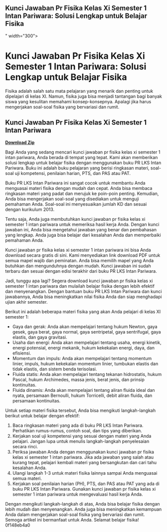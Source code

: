 ## Kunci Jawaban Pr Fisika Kelas Xi Semester 1 Intan Pariwara: Solusi Lengkap untuk Belajar Fisika

 " width="300">

 
# Kunci Jawaban Pr Fisika Kelas Xi Semester 1 Intan Pariwara: Solusi Lengkap untuk Belajar Fisika
 
Fisika adalah salah satu mata pelajaran yang menarik dan penting untuk dipelajari di kelas XI. Namun, fisika juga bisa menjadi tantangan bagi banyak siswa yang kesulitan memahami konsep-konsepnya. Apalagi jika harus mengerjakan soal-soal fisika yang bervariasi dan rumit.
 
## Kunci Jawaban Pr Fisika Kelas Xi Semester 1 Intan Pariwara


[**Download Zip**](https://kneedacexbrew.blogspot.com/?d=2tLqZd)

 
Bagi Anda yang sedang mencari kunci jawaban pr fisika kelas xi semester 1 intan pariwara, Anda berada di tempat yang tepat. Kami akan memberikan solusi lengkap untuk belajar fisika dengan menggunakan buku PR LKS Intan Pariwara. Buku ini adalah buku pelajaran yang berisi ringkasan materi, soal-soal uji kompetensi, penilaian harian, PTS, dan PAS atau PAT.
 
Buku PR LKS Intan Pariwara ini sangat cocok untuk membantu Anda menguasai materi fisika dengan mudah dan cepat. Anda bisa membaca ringkasan materi yang padat dan merujuk ke poin-poin penting. Kemudian, Anda bisa mengerjakan soal-soal yang disediakan untuk menguji pemahaman Anda. Soal-soal ini menyesuaikan jumlah KD dan sesuai dengan kurikulum 2013.
 
Tentu saja, Anda juga membutuhkan kunci jawaban pr fisika kelas xi semester 1 intan pariwara untuk memeriksa hasil kerja Anda. Dengan kunci jawaban ini, Anda bisa mengetahui jawaban yang benar dan pembahasan yang lengkap. Anda juga bisa belajar dari kesalahan Anda dan memperbaiki pemahaman Anda.
 
Kunci jawaban pr fisika kelas xi semester 1 intan pariwara ini bisa Anda download secara gratis di sini. Kami menyediakan link download PDF untuk semua mapel wajib dan peminatan. Anda bisa memilih mapel yang Anda butuhkan dan mengunduhnya dengan mudah. Kunci jawaban ini sudah terbaru dan sesuai dengan edisi terakhir dari buku PR LKS Intan Pariwara.
 
Jadi, tunggu apa lagi? Segera download kunci jawaban pr fisika kelas xi semester 1 intan pariwara dan mulailah belajar fisika dengan lebih efektif dan menyenangkan. Dengan bantuan buku PR LKS Intan Pariwara dan kunci jawabannya, Anda bisa meningkatkan nilai fisika Anda dan siap menghadapi ujian akhir semester.
  
Berikut ini adalah beberapa materi fisika yang akan Anda pelajari di kelas XI semester 1:
 
- Gaya dan gerak: Anda akan mempelajari tentang hukum Newton, gaya gesek, gaya berat, gaya normal, gaya sentripetal, gaya sentrifugal, gaya elastis, dan gaya gravitasi.
- Usaha dan energi: Anda akan mempelajari tentang usaha, energi kinetik, energi potensial, energi mekanik, hukum kekekalan energi, daya, dan efisiensi.
- Momentum dan impuls: Anda akan mempelajari tentang momentum linier, impuls, hukum kekekalan momentum linier, tumbukan elastis dan tidak elastis, dan sistem benda terisolasi.
- Fluida statis: Anda akan mempelajari tentang tekanan hidrostatis, hukum Pascal, hukum Archimedes, massa jenis, berat jenis, dan prinsip kontinuitas.
- Fluida dinamis: Anda akan mempelajari tentang aliran fluida ideal dan nyata, persamaan Bernoulli, hukum Torricelli, debit aliran fluida, dan persamaan kontinuitas.

Untuk setiap materi fisika tersebut, Anda bisa mengikuti langkah-langkah berikut untuk belajar dengan efektif:

1. Baca ringkasan materi yang ada di buku PR LKS Intan Pariwara. Perhatikan rumus-rumus, contoh soal, dan tips yang diberikan.
2. Kerjakan soal uji kompetensi yang sesuai dengan materi yang Anda pelajari. Jangan lupa untuk menulis langkah-langkah penyelesaian secara rinci.
3. Periksa jawaban Anda dengan menggunakan kunci jawaban pr fisika kelas xi semester 1 intan pariwara. Jika ada jawaban yang salah atau kurang tepat, pelajari kembali materi yang bersangkutan dan cari tahu kesalahan Anda.
4. Ulangi langkah 1-3 untuk materi fisika lainnya sampai Anda menguasai semua materi.
5. Kerjakan soal penilaian harian (PH), PTS, dan PAS atau PAT yang ada di buku PR LKS Intan Pariwara. Gunakan kunci jawaban pr fisika kelas xi semester 1 intan pariwara untuk mengevaluasi hasil kerja Anda.

Dengan mengikuti langkah-langkah di atas, Anda bisa belajar fisika dengan lebih mudah dan menyenangkan. Anda juga bisa meningkatkan kemampuan Anda dalam mengerjakan soal-soal fisika yang bervariasi dan rumit. Semoga artikel ini bermanfaat untuk Anda. Selamat belajar fisika!
 0f148eb4a0
